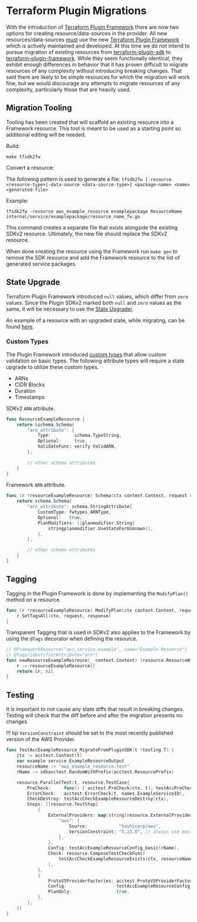 # Terraform Plugin Migrations

With the introduction of [Terraform Plugin Framework](https://developer.hashicorp.com/terraform/plugin/framework) there are now two options for creating resource/data-sources in the provider.
All new resources/data-sources [must](https://github.com/hashicorp/terraform-provider-aws/issues/32917) use the new [Terraform Plugin Framework](https://developer.hashicorp.com/terraform/plugin/framework) which is actively maintained and developed.
At this time we do not intend to pursue migration of existing resources from [terraform-plugin-sdk](https://developer.hashicorp.com/terraform/plugin/sdkv2) to [terraform-plugin-framework](https://developer.hashicorp.com/terraform/plugin/framework). While they seem functionally identical, they exhibit enough differences
in behavior that it has proven difficult to migrate resources of any complexity without introducing breaking changes. That said there are likely to be simple resources for which the migration will work fine,
but we would discourage any attempts to migrate resources of any complexity, particularly those that are heavily used.

## Migration Tooling

Tooling has been created that will scaffold an existing resource into a Framework resource. This tool is meant to be used as a starting point so additional editing will be needed.

Build:

```console
make tfsdk2fw
```

Convert a resource:

The following pattern is used to generate a file:  `tfsdk2fw [-resource <resource-type>|-data-source <data-source-type>] <package-name> <name> <generated-file>`

Example:

```console
tfsdk2fw -resource aws_example_resource examplepackage ResourceName internal/service/examplepackage/resource_name_fw.go
```

This command creates a separate file that exists alongside the existing SDKv2 resource. Ultimately, the new file should replace the SDKv2 resource.

When done creating the resource using the Framework run `make gen` to remove the SDK resource and add the Framework resource to the list of generated service packages.

## State Upgrade

Terraform Plugin Framework introduced `null` values, which differ from `zero` values. Since the Plugin SDKv2 marked both `null` and `zero` values as the same, it will be necessary to use the [State Upgrader](https://developer.hashicorp.com/terraform/plugin/framework/migrating/resources/state-upgrade).

An example of a resource with an upgraded state, while migrating, can be found [here](https://github.com/hashicorp/terraform-provider-aws/blob/88447d09f85dc737597243b31c5d0c8e212d055b/internal/service/batch/job_queue.go#L330).

### Custom Types

The Plugin Framework introduced [custom types](https://developer.hashicorp.com/terraform/plugin/framework/handling-data/types/custom) that allow custom validation on basic types. The following attribute types will require a state upgrade to utilize these custom types.

- ARNs
- CIDR Blocks
- Duration
- Timestamps

SDKv2 `ARN` attribute.

```go
func ResourceExampleResource {
    return &schema.Schema{
        "arn_attribute": {		
	        Type:         schema.TypeString,
	        Optional:     true,
	        ValidateFunc: verify.ValidARN,
        },
        
        // other schema attributes
    }
}
```

Framework `ARN` attribute.

```go
func (r *resourceExampleResource) Schema(ctx context.Context, request resource.SchemaRequest, response *resource.SchemaResponse) {
    return schema.Schema{
        "arn_attribute": schema.StringAttribute{
            CustomType: fwtypes.ARNType,
            Optional:   true,
            PlanModifiers: []planmodifier.String{
                stringplanmodifier.UseStateForUnknown(),
            },
        },

        // other schema attributes
    }
}
```

## Tagging

Tagging in the Plugin Framework is done by implementing the `ModifyPlan()` method on a resource.

```go
func (r *resourceExampleResource) ModifyPlan(ctx context.Context, request resource.ModifyPlanRequest, response *resource.ModifyPlanResponse) {
	r.SetTagsAll(ctx, request, response)
}
```

Transparent Tagging that is used in SDKv2 also applies to the Framework by using the `@Tags` decorator when defining the resource.

```go
// @FrameworkResource("aws_service_example", name="Example Resource")
// @Tags(identifierAttribute="arn")
func newResourceExampleResrouce(_ context.Context) (resource.ResourceWithConfigure, error) {
	r := resourceExampleResource{}
	return &r, nil
}
```

## Testing

It is important to not cause any state diffs that result in breaking changes. Testing will check that the diff before and after the migration presents no changes.

!!! tip
    `VersionConstraint` should be set to the most recently published version of the AWS Provider.

```go
func TestAccExampleResource_MigrateFromPluginSDK(t *testing.T) {
	ctx := acctest.Context(t)
	var example service.ExampleResourceOutput
	resourceName := "aws_example_resource.test"
	rName := sdkacctest.RandomWithPrefix(acctest.ResourcePrefix)

	resource.ParallelTest(t, resource.TestCase{
		PreCheck:     func() { acctest.PreCheck(ctx, t); testAccPreCheck(ctx, t) },
		ErrorCheck:   acctest.ErrorCheck(t, names.ExampleServiceID),
		CheckDestroy: testAccCheckExampleResourceDestroy(ctx),
		Steps: []resource.TestStep{
			{
				ExternalProviders: map[string]resource.ExternalProvider{
					"aws": {
						Source:            "hashicorp/aws",
						VersionConstraint: "5.23.0", // always use most recently published version of the Provider
					},
				},
				Config: testAccExampleResourceConfig_basic(rName),
				Check: resource.ComposeTestCheckFunc(
					testAccCheckExampleResourceExists(ctx, resourceName, &example),
				),
			},
			{
				ProtoV5ProviderFactories: acctest.ProtoV5ProviderFactories,
				Config:                   testAccExampleResourceConfig_basic(rName),
				PlanOnly:                 true,
			},
		},
	})
}
```
